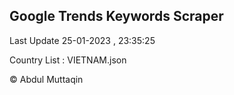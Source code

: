 

## Google Trends Keywords Scraper 
 
Last Update 25-01-2023 , 23:35:25

Country List :
VIETNAM.json



© Abdul Muttaqin 
